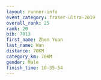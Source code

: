 ```yaml
---
layout: runner-info 
event_category: fraser-ultra-2019 
overall_rank: 25
rank: 20
bib: 7013
first_name: Zhen Yuan
last_name: Wan
distance: 70KM
category_km: 70KM
gender: Male
finish_time: 10-35-54
---
```

